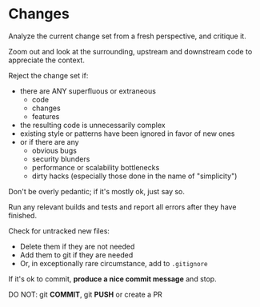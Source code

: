# Changes

Analyze the current change set from a fresh perspective, and critique it. 

Zoom out and look at the surrounding, upstream and downstream code to appreciate the context.

Reject the change set if:

 * there are ANY superfluous or extraneous
   * code
   * changes 
   * features
 * the resulting code is unnecessarily complex
 * existing style or patterns have been ignored in favor of new ones 
 * or if there are any 
   * obvious bugs
   * security blunders
   * performance or scalability bottlenecks
   * dirty hacks (especially those done in the name of "simplicity")

Don't be overly pedantic; if it's mostly ok, just say so.

Run any relevant builds and tests and report all errors after they have finished.

Check for untracked new files:
- Delete them if they are not needed
- Add them to git if they are needed
- Or, in exceptionally rare circumstance, add to `.gitignore`

If it's ok to commit, **produce a nice commit message** and stop.

DO NOT: git **COMMIT**, git **PUSH** or create a PR
